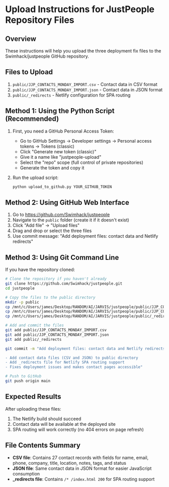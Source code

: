 # Upload Instructions for JustPeople Repository Files

## Overview
These instructions will help you upload the three deployment fix files to the Swimhack/justpeople GitHub repository.

## Files to Upload
1. `public/JJP_CONTACTS_MONDAY_IMPORT.csv` - Contact data in CSV format
2. `public/JJP_CONTACTS_MONDAY_IMPORT.json` - Contact data in JSON format  
3. `public/_redirects` - Netlify configuration for SPA routing

## Method 1: Using the Python Script (Recommended)

1. First, you need a GitHub Personal Access Token:
   - Go to GitHub Settings → Developer settings → Personal access tokens → Tokens (classic)
   - Click "Generate new token (classic)"
   - Give it a name like "justpeople-upload"
   - Select the "repo" scope (full control of private repositories)
   - Generate the token and copy it

2. Run the upload script:
   ```bash
   python upload_to_github.py YOUR_GITHUB_TOKEN
   ```

## Method 2: Using GitHub Web Interface

1. Go to https://github.com/Swimhack/justpeople
2. Navigate to the `public` folder (create it if it doesn't exist)
3. Click "Add file" → "Upload files"
4. Drag and drop or select the three files
5. Use commit message: "Add deployment files: contact data and Netlify redirects"

## Method 3: Using Git Command Line

If you have the repository cloned:

```bash
# Clone the repository if you haven't already
git clone https://github.com/Swimhack/justpeople.git
cd justpeople

# Copy the files to the public directory
mkdir -p public
cp /mnt/c/Users/james/Desktop/RANDOM/AI/JARVIS/justpeople/public/JJP_CONTACTS_MONDAY_IMPORT.csv public/
cp /mnt/c/Users/james/Desktop/RANDOM/AI/JARVIS/justpeople/public/JJP_CONTACTS_MONDAY_IMPORT.json public/
cp /mnt/c/Users/james/Desktop/RANDOM/AI/JARVIS/justpeople/public/_redirects public/

# Add and commit the files
git add public/JJP_CONTACTS_MONDAY_IMPORT.csv
git add public/JJP_CONTACTS_MONDAY_IMPORT.json
git add public/_redirects

git commit -m "Add deployment files: contact data and Netlify redirects

- Add contact data files (CSV and JSON) to public directory
- Add _redirects file for Netlify SPA routing support
- Fixes deployment issues and makes contact pages accessible"

# Push to GitHub
git push origin main
```

## Expected Results

After uploading these files:
1. The Netlify build should succeed
2. Contact data will be available at the deployed site
3. SPA routing will work correctly (no 404 errors on page refresh)

## File Contents Summary

- **CSV file**: Contains 27 contact records with fields for name, email, phone, company, title, location, notes, tags, and status
- **JSON file**: Same contact data in JSON format for easier JavaScript consumption
- **_redirects file**: Contains `/* /index.html 200` for SPA routing support